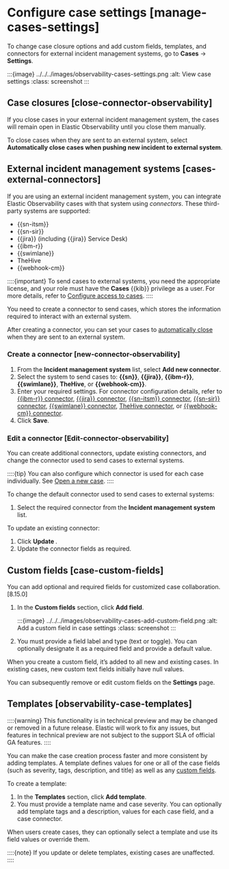 # Configure case settings [manage-cases-settings]

To change case closure options and add custom fields, templates, and connectors for external incident management systems, go to **Cases** → **Settings**.

:::{image} ../../../images/observability-cases-settings.png
:alt: View case settings
:class: screenshot
:::


## Case closures [close-connector-observability]

If you close cases in your external incident management system, the cases will remain open in Elastic Observability until you close them manually.

To close cases when they are sent to an external system, select **Automatically close cases when pushing new incident to external system**.


## External incident management systems [cases-external-connectors]

If you are using an external incident management system, you can integrate Elastic Observability cases with that system using *connectors*. These third-party systems are supported:

* {{sn-itsm}}
* {{sn-sir}}
* {{jira}} (including {{jira}} Service Desk)
* {{ibm-r}}
* {{swimlane}}
* TheHive
* {{webhook-cm}}

::::{important}
To send cases to external systems, you need the appropriate license, and your role must have the **Cases** {{kib}} privilege as a user. For more details, refer to [Configure access to cases](../../../solutions/observability/incident-management/configure-access-to-cases.md).
::::


You need to create a connector to send cases, which stores the information required to interact with an external system.

After creating a connector, you can set your cases to [automatically close](../../../solutions/observability/incident-management/configure-case-settings.md#close-connector-observability) when they are sent to an external system.


### Create a connector [new-connector-observability]

1. From the **Incident management system** list, select **Add new connector**.
2. Select the system to send cases to: **{{sn}}**, **{{jira}}**, **{{ibm-r}}**, **{{swimlane}}**, **TheHive**, or **{{webhook-cm}}**.
3. Enter your required settings. For connector configuration details, refer to [{{ibm-r}} connector](https://www.elastic.co/guide/en/kibana/current/resilient-action-type.html), [{{jira}} connector](https://www.elastic.co/guide/en/kibana/current/jira-action-type.html), [{{sn-itsm}} connector](https://www.elastic.co/guide/en/kibana/current/servicenow-action-type.html), [{{sn-sir}} connector](https://www.elastic.co/guide/en/kibana/current/servicenow-sir-action-type.html), [{{swimlane}} connector](https://www.elastic.co/guide/en/kibana/current/swimlane-action-type.html), [TheHive connector](https://www.elastic.co/guide/en/kibana/current/thehive-action-type.html), or [{{webhook-cm}} connector](https://www.elastic.co/guide/en/kibana/current/cases-webhook-action-type.html).
4. Click **Save**.


### Edit a connector [Edit-connector-observability]

You can create additional connectors, update existing connectors, and change the connector used to send cases to external systems.

::::{tip}
You can also configure which connector is used for each case individually. See [Open a new case](../../../solutions/observability/incident-management/create-manage-cases.md#new-case-observability).
::::


To change the default connector used to send cases to external systems:

1. Select the required connector from the **Incident management system** list.

To update an existing connector:

1. Click **Update <connector name>**.
2. Update the connector fields as required.


## Custom fields [case-custom-fields]

You can add optional and required fields for customized case collaboration. [8.15.0]

1. In the **Custom fields** section, click **Add field**.

    :::{image} ../../../images/observability-cases-add-custom-field.png
    :alt: Add a custom field in case settings
    :class: screenshot
    :::

2. You must provide a field label and type (text or toggle). You can optionally designate it as a required field and provide a default value.

When you create a custom field, it’s added to all new and existing cases. In existing cases, new custom text fields initially have null values.

You can subsequently remove or edit custom fields on the **Settings** page.


## Templates [observability-case-templates]

::::{warning}
This functionality is in technical preview and may be changed or removed in a future release. Elastic will work to fix any issues, but features in technical preview are not subject to the support SLA of official GA features.
::::


You can make the case creation process faster and more consistent by adding templates. A template defines values for one or all of the case fields (such as severity, tags, description, and title) as well as any [custom fields](../../../solutions/observability/incident-management/configure-case-settings.md#case-custom-fields).

To create a template:

1. In the **Templates** section, click **Add template**.
2. You must provide a template name and case severity. You can optionally add template tags and a description, values for each case field, and a case connector.

When users create cases, they can optionally select a template and use its field values or override them.

::::{note}
If you update or delete templates, existing cases are unaffected.
::::


